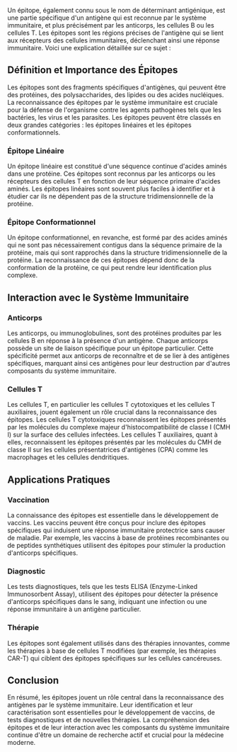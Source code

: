 Un épitope, également connu sous le nom de déterminant antigénique, est une partie spécifique d'un antigène qui est reconnue par le système immunitaire, et plus précisément par les anticorps, les cellules B ou les cellules T. Les épitopes sont les régions précises de l'antigène qui se lient aux récepteurs des cellules immunitaires, déclenchant ainsi une réponse immunitaire. Voici une explication détaillée sur ce sujet :

## Définition et Importance des Épitopes

Les épitopes sont des fragments spécifiques d'antigènes, qui peuvent être des protéines, des polysaccharides, des lipides ou des acides nucléiques. La reconnaissance des épitopes par le système immunitaire est cruciale pour la défense de l'organisme contre les agents pathogènes tels que les bactéries, les virus et les parasites. Les épitopes peuvent être classés en deux grandes catégories : les épitopes linéaires et les épitopes conformationnels.

### Épitope Linéaire

Un épitope linéaire est constitué d'une séquence continue d'acides aminés dans une protéine. Ces épitopes sont reconnus par les anticorps ou les récepteurs des cellules T en fonction de leur séquence primaire d'acides aminés. Les épitopes linéaires sont souvent plus faciles à identifier et à étudier car ils ne dépendent pas de la structure tridimensionnelle de la protéine.

### Épitope Conformationnel

Un épitope conformationnel, en revanche, est formé par des acides aminés qui ne sont pas nécessairement contigus dans la séquence primaire de la protéine, mais qui sont rapprochés dans la structure tridimensionnelle de la protéine. La reconnaissance de ces épitopes dépend donc de la conformation de la protéine, ce qui peut rendre leur identification plus complexe.

## Interaction avec le Système Immunitaire

### Anticorps

Les anticorps, ou immunoglobulines, sont des protéines produites par les cellules B en réponse à la présence d'un antigène. Chaque anticorps possède un site de liaison spécifique pour un épitope particulier. Cette spécificité permet aux anticorps de reconnaître et de se lier à des antigènes spécifiques, marquant ainsi ces antigènes pour leur destruction par d'autres composants du système immunitaire.

### Cellules T

Les cellules T, en particulier les cellules T cytotoxiques et les cellules T auxiliaires, jouent également un rôle crucial dans la reconnaissance des épitopes. Les cellules T cytotoxiques reconnaissent les épitopes présentés par les molécules du complexe majeur d'histocompatibilité de classe I (CMH I) sur la surface des cellules infectées. Les cellules T auxiliaires, quant à elles, reconnaissent les épitopes présentés par les molécules du CMH de classe II sur les cellules présentatrices d'antigènes (CPA) comme les macrophages et les cellules dendritiques.

## Applications Pratiques

### Vaccination

La connaissance des épitopes est essentielle dans le développement de vaccins. Les vaccins peuvent être conçus pour inclure des épitopes spécifiques qui induisent une réponse immunitaire protectrice sans causer de maladie. Par exemple, les vaccins à base de protéines recombinantes ou de peptides synthétiques utilisent des épitopes pour stimuler la production d'anticorps spécifiques.

### Diagnostic

Les tests diagnostiques, tels que les tests ELISA (Enzyme-Linked Immunosorbent Assay), utilisent des épitopes pour détecter la présence d'anticorps spécifiques dans le sang, indiquant une infection ou une réponse immunitaire à un antigène particulier.

### Thérapie

Les épitopes sont également utilisés dans des thérapies innovantes, comme les thérapies à base de cellules T modifiées (par exemple, les thérapies CAR-T) qui ciblent des épitopes spécifiques sur les cellules cancéreuses.

## Conclusion

En résumé, les épitopes jouent un rôle central dans la reconnaissance des antigènes par le système immunitaire. Leur identification et leur caractérisation sont essentielles pour le développement de vaccins, de tests diagnostiques et de nouvelles thérapies. La compréhension des épitopes et de leur interaction avec les composants du système immunitaire continue d'être un domaine de recherche actif et crucial pour la médecine moderne.